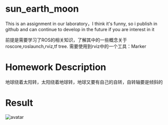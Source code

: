 # sun_earth_moon
This is an assignment in our laboratory，I think it's funny, so i publish in github and can continue to develop in the future if you are interest in it

前提是需要学习了ROS的相关知识，了解其中的一些概念关于roscore,roslaunch,rviz,tf tree.
需要使用到rviz中的一个工具：Marker

# Homework Description
地球绕着太阳转，太阳绕着地球转，地球又要有自己的自转，自转轴要是倾斜的

# Result
![avatar](D:\pictures/sun_earth_moon.png)
